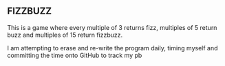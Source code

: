 FIZZBUZZ
--------

This is a game where every multiple of 3 returns fizz, multiples of 5 return buzz and multiples of 15 return fizzbuzz. 

I am attempting to erase and re-write the program daily, timing myself and committing the time onto GitHub to track my pb